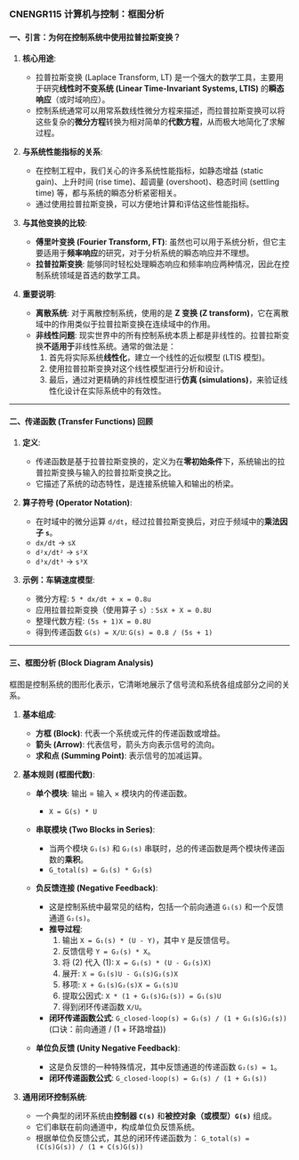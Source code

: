 ### **CNENGR115 计算机与控制：框图分析**

#### **一、引言：为何在控制系统中使用拉普拉斯变换？**

1.  **核心用途**:
    *   拉普拉斯变换 (Laplace Transform, LT) 是一个强大的数学工具，主要用于研究**线性时不变系统 (Linear Time-Invariant Systems, LTIS)** 的**瞬态响应**（或时域响应）。
    *   控制系统通常可以用常系数线性微分方程来描述，而拉普拉斯变换可以将这些复杂的**微分方程**转换为相对简单的**代数方程**，从而极大地简化了求解过程。

2.  **与系统性能指标的关系**:
    *   在控制工程中，我们关心的许多系统性能指标，如静态增益 (static gain)、上升时间 (rise time)、超调量 (overshoot)、稳态时间 (settling time) 等，都与系统的瞬态分析紧密相关。
    *   通过使用拉普拉斯变换，可以方便地计算和评估这些性能指标。

3.  **与其他变换的比较**:
    *   **傅里叶变换 (Fourier Transform, FT)**: 虽然也可以用于系统分析，但它主要适用于**频率响应**的研究，对于分析系统的瞬态响应并不理想。
    *   **拉普拉斯变换**: 能够同时轻松处理瞬态响应和频率响应两种情况，因此在控制系统领域是首选的数学工具。

4.  **重要说明**:
    *   **离散系统**: 对于离散控制系统，使用的是 **Z 变换 (Z transform)**，它在离散域中的作用类似于拉普拉斯变换在连续域中的作用。
    *   **非线性问题**: 现实世界中的所有控制系统本质上都是非线性的。拉普拉斯变换**不适用于**非线性系统。通常的做法是：
        1.  首先将实际系统**线性化**，建立一个线性的近似模型 (LTIS 模型)。
        2.  使用拉普拉斯变换对这个线性模型进行分析和设计。
        3.  最后，通过对更精确的非线性模型进行**仿真 (simulations)**，来验证线性化设计在实际系统中的有效性。

---

#### **二、传递函数 (Transfer Functions) 回顾**

1.  **定义**:
    *   传递函数是基于拉普拉斯变换的，定义为在**零初始条件**下，系统输出的拉普拉斯变换与输入的拉普拉斯变换之比。
    *   它描述了系统的动态特性，是连接系统输入和输出的桥梁。

2.  **算子符号 (Operator Notation)**:
    *   在时域中的微分运算 `d/dt`，经过拉普拉斯变换后，对应于频域中的**乘法因子 `s`**。
    *   `dx/dt`  →  `sX`
    *   `d²x/dt²` →  `s²X`
    *   `d³x/dt³` →  `s³X`

3.  **示例：车辆速度模型**:
    *   微分方程: `5 * dx/dt + x = 0.8u`
    *   应用拉普拉斯变换（使用算子 `s`）: `5sX + X = 0.8U`
    *   整理代数方程: `(5s + 1)X = 0.8U`
    *   得到传递函数 `G(s) = X/U`:
        `G(s) = 0.8 / (5s + 1)`

---

#### **三、框图分析 (Block Diagram Analysis)**

框图是控制系统的图形化表示，它清晰地展示了信号流和系统各组成部分之间的关系。

1.  **基本组成**:
    *   **方框 (Block)**: 代表一个系统或元件的传递函数或增益。
    *   **箭头 (Arrow)**: 代表信号，箭头方向表示信号的流向。
    *   **求和点 (Summing Point)**: 表示信号的加减运算。

2.  **基本规则 (框图代数)**:

    *   **单个模块**: 输出 = 输入 × 模块内的传递函数。
        *   `X = G(s) * U`

    *   **串联模块 (Two Blocks in Series)**:
        *   当两个模块 `G₁(s)` 和 `G₂(s)` 串联时，总的传递函数是两个模块传递函数的**乘积**。
        *   `G_total(s) = G₁(s) * G₂(s)`

    *   **负反馈连接 (Negative Feedback)**:
        *   这是控制系统中最常见的结构，包括一个前向通道 `G₁(s)` 和一个反馈通道 `G₂(s)`。
        *   **推导过程**:
            1.  输出 `X = G₁(s) * (U - Y)`，其中 `Y` 是反馈信号。
            2.  反馈信号 `Y = G₂(s) * X`。
            3.  将 (2) 代入 (1): `X = G₁(s) * (U - G₂(s)X)`
            4.  展开: `X = G₁(s)U - G₁(s)G₂(s)X`
            5.  移项: `X + G₁(s)G₂(s)X = G₁(s)U`
            6.  提取公因式: `X * (1 + G₁(s)G₂(s)) = G₁(s)U`
            7.  得到闭环传递函数 `X/U`。
        *   **闭环传递函数公式**:
            `G_closed-loop(s) = G₁(s) / (1 + G₁(s)G₂(s))`
            (口诀：前向通道 / (1 + 环路增益))

    *   **单位负反馈 (Unity Negative Feedback)**:
        *   这是负反馈的一种特殊情况，其中反馈通道的传递函数 `G₂(s) = 1`。
        *   **闭环传递函数公式**:
            `G_closed-loop(s) = G₁(s) / (1 + G₁(s))`

3.  **通用闭环控制系统**:
    *   一个典型的闭环系统由**控制器 `C(s)`** 和**被控对象（或模型）`G(s)`** 组成。
    *   它们串联在前向通道中，构成单位负反馈系统。
    *   根据单位负反馈公式，其总的闭环传递函数为：
        `G_total(s) = (C(s)G(s)) / (1 + C(s)G(s))`